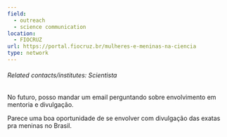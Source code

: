 ```yaml
---
field:
  - outreach
  - science communication
location:
  - FIOCRUZ
url: https://portal.fiocruz.br/mulheres-e-meninas-na-ciencia
type: network
---
```

###### Related contacts/institutes: Scientista

No futuro, posso mandar um email perguntando sobre envolvimento em mentoria e divulgação.

Parece uma boa oportunidade de se envolver com divulgação das exatas pra meninas no Brasil.
